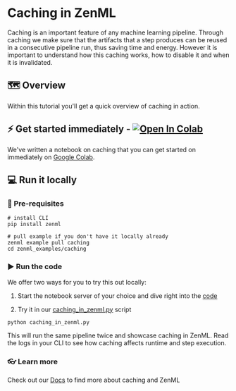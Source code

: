 # Caching in ZenML
Caching is an important feature of any machine learning pipeline. Through caching we make sure that the artifacts that 
a step produces can be reused in a consecutive pipeline run, thus saving time and energy. However it is important to 
understand how this caching works, how to disable it and when it is invalidated.

## 🗺 Overview

Within this tutorial you'll get a quick overview of caching in action. 

## ⚡ Get started immediately - [![Open In Colab](https://colab.research.google.com/assets/colab-badge.svg)](https://colab.research.google.com/github/zenml-io/zenml/blob/feature/ENG-634-beautify-examples/examples/caching/caching_in_zenml.ipynb)

We've written a notebook on caching that you can get started on immediately on [Google Colab](https://colab.research.google.com/github/zenml-io/zenml/blob/feature/ENG-634-beautify-examples/examples/caching/caching_in_zenml.ipynb).

## 💻 Run it locally
### 📃 Pre-requisites

```shell
# install CLI
pip install zenml 

# pull example if you don't have it locally already
zenml example pull caching
cd zenml_examples/caching
```

### ▶ Run the code

We offer two ways for you to try this out locally:

1. Start the notebook server of your choice and dive right into the [code](caching_in_zenml.ipynb)

2. Try it in our [caching_in_zenml.py](caching_in_zenml.py) script 

```bash
python caching_in_zenml.py
```

This will run the same pipeline twice and showcase caching in ZenML. Read the logs in
your CLI to see how caching affects runtime and step execution.

### 👓 Learn more

Check out our [Docs](https://docs.zenml.io/features/caching) to  find more about caching and ZenML
